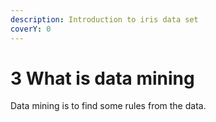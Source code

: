 ```yaml
---
description: Introduction to iris data set
coverY: 0
---
```


# 3 What is data mining

Data mining is to find some rules from the data.
